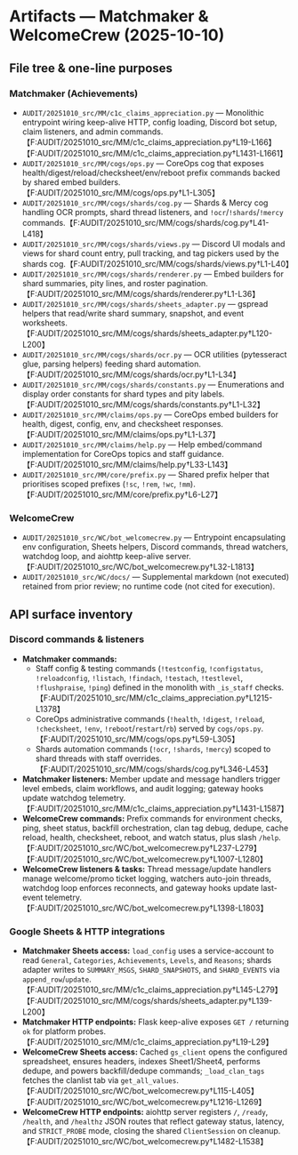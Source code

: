 # Artifacts — Matchmaker & WelcomeCrew (2025-10-10)

## File tree & one-line purposes

### Matchmaker (Achievements)
- `AUDIT/20251010_src/MM/c1c_claims_appreciation.py` — Monolithic entrypoint wiring keep-alive HTTP, config loading, Discord bot setup, claim listeners, and admin commands.【F:AUDIT/20251010_src/MM/c1c_claims_appreciation.py†L19-L166】【F:AUDIT/20251010_src/MM/c1c_claims_appreciation.py†L1431-L1661】
- `AUDIT/20251010_src/MM/cogs/ops.py` — CoreOps cog that exposes health/digest/reload/checksheet/env/reboot prefix commands backed by shared embed builders.【F:AUDIT/20251010_src/MM/cogs/ops.py†L1-L305】
- `AUDIT/20251010_src/MM/cogs/shards/cog.py` — Shards & Mercy cog handling OCR prompts, shard thread listeners, and `!ocr`/`!shards`/`!mercy` commands.【F:AUDIT/20251010_src/MM/cogs/shards/cog.py†L41-L418】
- `AUDIT/20251010_src/MM/cogs/shards/views.py` — Discord UI modals and views for shard count entry, pull tracking, and tag pickers used by the shards cog.【F:AUDIT/20251010_src/MM/cogs/shards/views.py†L1-L40】
- `AUDIT/20251010_src/MM/cogs/shards/renderer.py` — Embed builders for shard summaries, pity lines, and roster pagination.【F:AUDIT/20251010_src/MM/cogs/shards/renderer.py†L1-L36】
- `AUDIT/20251010_src/MM/cogs/shards/sheets_adapter.py` — gspread helpers that read/write shard summary, snapshot, and event worksheets.【F:AUDIT/20251010_src/MM/cogs/shards/sheets_adapter.py†L120-L200】
- `AUDIT/20251010_src/MM/cogs/shards/ocr.py` — OCR utilities (pytesseract glue, parsing helpers) feeding shard automation.【F:AUDIT/20251010_src/MM/cogs/shards/ocr.py†L1-L34】
- `AUDIT/20251010_src/MM/cogs/shards/constants.py` — Enumerations and display order constants for shard types and pity labels.【F:AUDIT/20251010_src/MM/cogs/shards/constants.py†L1-L32】
- `AUDIT/20251010_src/MM/claims/ops.py` — CoreOps embed builders for health, digest, config, env, and checksheet responses.【F:AUDIT/20251010_src/MM/claims/ops.py†L1-L37】
- `AUDIT/20251010_src/MM/claims/help.py` — Help embed/command implementation for CoreOps topics and staff guidance.【F:AUDIT/20251010_src/MM/claims/help.py†L33-L143】
- `AUDIT/20251010_src/MM/core/prefix.py` — Shared prefix helper that prioritises scoped prefixes (`!sc`, `!rem`, `!wc`, `!mm`).【F:AUDIT/20251010_src/MM/core/prefix.py†L6-L27】

### WelcomeCrew
- `AUDIT/20251010_src/WC/bot_welcomecrew.py` — Entrypoint encapsulating env configuration, Sheets helpers, Discord commands, thread watchers, watchdog loop, and aiohttp keep-alive server.【F:AUDIT/20251010_src/WC/bot_welcomecrew.py†L32-L1813】
- `AUDIT/20251010_src/WC/docs/` — Supplemental markdown (not executed) retained from prior review; no runtime code (not cited for execution).

## API surface inventory

### Discord commands & listeners
- **Matchmaker commands:**
  - Staff config & testing commands (`!testconfig`, `!configstatus`, `!reloadconfig`, `!listach`, `!findach`, `!testach`, `!testlevel`, `!flushpraise`, `!ping`) defined in the monolith with `_is_staff` checks.【F:AUDIT/20251010_src/MM/c1c_claims_appreciation.py†L1215-L1378】
  - CoreOps administrative commands (`!health`, `!digest`, `!reload`, `!checksheet`, `!env`, `!reboot`/`restart`/`rb`) served by `cogs/ops.py`.【F:AUDIT/20251010_src/MM/cogs/ops.py†L59-L305】
  - Shards automation commands (`!ocr`, `!shards`, `!mercy`) scoped to shard threads with staff overrides.【F:AUDIT/20251010_src/MM/cogs/shards/cog.py†L346-L453】
- **Matchmaker listeners:** Member update and message handlers trigger level embeds, claim workflows, and audit logging; gateway hooks update watchdog telemetry.【F:AUDIT/20251010_src/MM/c1c_claims_appreciation.py†L1431-L1587】
- **WelcomeCrew commands:** Prefix commands for environment checks, ping, sheet status, backfill orchestration, clan tag debug, dedupe, cache reload, health, checksheet, reboot, and watch status, plus slash `/help`.【F:AUDIT/20251010_src/WC/bot_welcomecrew.py†L237-L279】【F:AUDIT/20251010_src/WC/bot_welcomecrew.py†L1007-L1280】
- **WelcomeCrew listeners & tasks:** Thread message/update handlers manage welcome/promo ticket logging, watchers auto-join threads, watchdog loop enforces reconnects, and gateway hooks update last-event telemetry.【F:AUDIT/20251010_src/WC/bot_welcomecrew.py†L1398-L1803】

### Google Sheets & HTTP integrations
- **Matchmaker Sheets access:** `load_config` uses a service-account to read `General`, `Categories`, `Achievements`, `Levels`, and `Reasons`; shards adapter writes to `SUMMARY_MSGS`, `SHARD_SNAPSHOTS`, and `SHARD_EVENTS` via `append_row`/`update`.【F:AUDIT/20251010_src/MM/c1c_claims_appreciation.py†L145-L279】【F:AUDIT/20251010_src/MM/cogs/shards/sheets_adapter.py†L139-L200】
- **Matchmaker HTTP endpoints:** Flask keep-alive exposes `GET /` returning `ok` for platform probes.【F:AUDIT/20251010_src/MM/c1c_claims_appreciation.py†L19-L29】
- **WelcomeCrew Sheets access:** Cached `gs_client` opens the configured spreadsheet, ensures headers, indexes Sheet1/Sheet4, performs dedupe, and powers backfill/dedupe commands; `_load_clan_tags` fetches the clanlist tab via `get_all_values`.【F:AUDIT/20251010_src/WC/bot_welcomecrew.py†L115-L405】【F:AUDIT/20251010_src/WC/bot_welcomecrew.py†L1216-L1269】
- **WelcomeCrew HTTP endpoints:** aiohttp server registers `/`, `/ready`, `/health`, and `/healthz` JSON routes that reflect gateway status, latency, and `STRICT_PROBE` mode, closing the shared `ClientSession` on cleanup.【F:AUDIT/20251010_src/WC/bot_welcomecrew.py†L1482-L1538】
